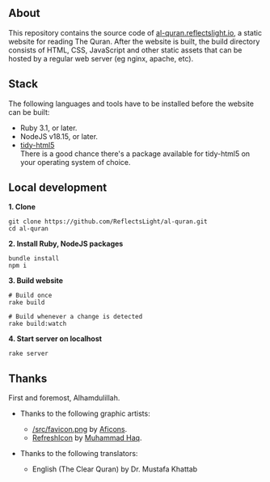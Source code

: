 ## About

This repository contains the source code of
[al-quran.reflectslight.io](https://al-quran.reflectslight.io),
a static website for reading The Quran. After the
website is built, the build directory consists
of HTML, CSS, JavaScript and other static assets
that can be hosted by a regular web server (eg
nginx, apache, etc).

## Stack

The following languages and tools have to be installed before
the website can be built:

* Ruby 3.1, or later.
* NodeJS v18.15, or later.
* [tidy-html5](https://github.com/htacg/tidy-html5) <br>
  There is a good chance there's a package available for
  tidy-html5 on your operating system of choice.

## Local development

__1. Clone__

    git clone https://github.com/ReflectsLight/al-quran.git
    cd al-quran

__2. Install Ruby, NodeJS packages__

    bundle install
    npm i

__3. Build website__

    # Build once
    rake build

    # Build whenever a change is detected
    rake build:watch

__4. Start server on localhost__

    rake server

## Thanks

First and foremost, Alhamdulillah.

* Thanks to the following graphic artists:
  * [/src/favicon.png](/src/favicon.png)
    by
    [Aficons](https://freeicons.io/profile/9247).
  * [RefreshIcon](/src/js/components/Icon.tsx)
    by
    [Muhammad Haq](https://freeicons.io/profile/823).

* Thanks to the following translators:
  * English (The Clear Quran) by Dr. Mustafa Khattab
